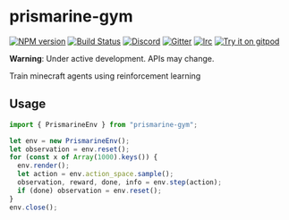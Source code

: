 # prismarine-gym
[![NPM version](https://img.shields.io/npm/v/prismarine-template.svg)](http://npmjs.com/package/prismarine-template)
[![Build Status](https://github.com/PrismarineJS/prismarine-template/workflows/CI/badge.svg)](https://github.com/PrismarineJS/prismarine-template/actions?query=workflow%3A%22CI%22)
[![Discord](https://img.shields.io/badge/chat-on%20discord-brightgreen.svg)](https://discord.gg/GsEFRM8)
[![Gitter](https://img.shields.io/badge/chat-on%20gitter-brightgreen.svg)](https://gitter.im/PrismarineJS/general)
[![Irc](https://img.shields.io/badge/chat-on%20irc-brightgreen.svg)](https://irc.gitter.im/)
[![Try it on gitpod](https://img.shields.io/badge/try-on%20gitpod-brightgreen.svg)](https://gitpod.io/#https://github.com/PrismarineJS/prismarine-template)

__Warning__: Under active development. APIs may change.

Train minecraft agents using reinforcement learning

## Usage

```js
import { PrismarineEnv } from "prismarine-gym";

let env = new PrismarineEnv();
let observation = env.reset();
for (const x of Array(1000).keys()) {
  env.render();
  let action = env.action_space.sample();
  observation, reward, done, info = env.step(action);
  if (done) observation = env.reset();
}
env.close();
```
